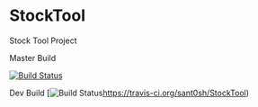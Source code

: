 # StockTool
Stock Tool Project 

Master Build

[![Build Status](https://travis-ci.org/sant0sh/StockTool.svg?branch=master)](https://travis-ci.org/sant0sh/StockTool)

Dev Build
[![Build Status](https://travis-ci.org/sant0sh/StockTool.svg?branch=develop)https://travis-ci.org/sant0sh/StockTool)
